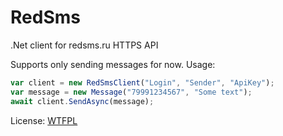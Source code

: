 # RedSms
.Net client for redsms.ru HTTPS API

Supports only sending messages for now.
Usage:
```javascript
var client = new RedSmsClient("Login", "Sender", "ApiKey");
var message = new Message("79991234567", "Some text");
await client.SendAsync(message);
```

License: [WTFPL](http://www.wtfpl.net/txt/copying/ "WTFPL")
